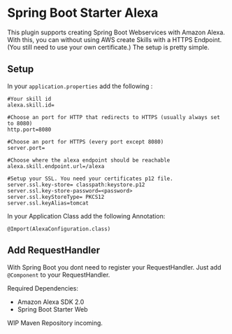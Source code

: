 <h1>Spring Boot Starter Alexa</h1>

This plugin supports creating Spring Boot Webservices with Amazon Alexa. With this, you can without using
AWS create Skills with a HTTPS Endpoint. (You still need to use your own certificate.)
The setup is pretty simple.

<h2>Setup</h2>

In your `application.properties` add the following :

```
#Your skill id
alexa.skill.id=

#Choose an port for HTTP that redirects to HTTPS (usually always set to 8080)
http.port=8080

#Choose an port for HTTPS (every port except 8080)
server.port=

#Choose where the alexa endpoint should be reachable
alexa.skill.endpoint.url=/alexa

#Setup your SSL. You need your certificates p12 file.
server.ssl.key-store= classpath:keystore.p12
server.ssl.key-store-password=<password>
server.ssl.keyStoreType= PKCS12
server.ssl.keyAlias=tomcat

```

In your Application Class add the following Annotation:

```
@Import(AlexaConfiguration.class)
```

<h2>Add RequestHandler</h2>

With Spring Boot you dont need to register your RequestHandler. Just add `@Component` 
to your RequestHandler.


Required Dependencies:

- Amazon Alexa SDK 2.0
- Spring Boot Starter Web


WIP Maven Repository incoming.




